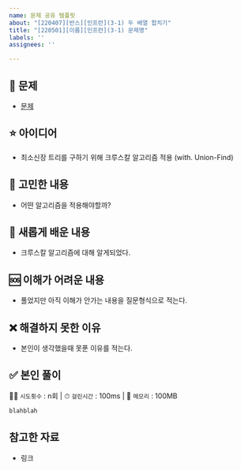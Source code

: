 ```yaml
---
name: 문제 공유 템플릿
about: "[220407][반스][인프런](3-1) 두 배열 합치기"
title: "[220501][이름][인프런](3-1) 문제명"
labels: ''
assignees: ''

---
```


## 📌 문제
- [문제](https://cote.inflearn.com/contest/10/problem/03-01)

## ⭐️ 아이디어
- 최소신장 트리를 구하기 위해 크루스칼 알고리즘 적용 (with. Union-Find)

## 🤔 고민한 내용
- 어떤 알고리즘을 적용해야할까?

## 💪 새롭게 배운 내용
- 크루스칼 알고리즘에 대해 알게되었다.

## 🆘 이해가 어려운 내용
- 풀었지만 아직 이해가 안가는 내용을 질문형식으로 적는다.

## ❌ 해결하지 못한 이유
- 본인이 생각했을때 못푼 이유를 적는다.

## ✅ 본인 풀이

🏋️‍♀️ `시도횟수` : n회 | ⏱ `걸린시간` : 100ms | 💾 `메모리` : 100MB

~~~java
blahblah
~~~

## 참고한 자료
- 링크
